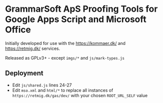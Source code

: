 # GrammarSoft ApS Proofing Tools for Google Apps Script and Microsoft Office

Initially developed for use with the https://kommaer.dk/ and https://retmig.dk/ services.

Released as GPLv3+ - except `imgs/*` and `js/mark-types.js`

## Deployment
* Edit `js/shared.js` lines 24-27
* Edit `mso.xml` and `html/*` to replace all instances of `https://retmig.dk/gas/dev/` with your chosen `ROOT_URL_SELF` value
